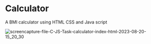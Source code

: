 # Calculator
A BMI calculator using HTML CSS and Java script

![screencapture-file-C-JS-Task-calculator-index-html-2023-08-20-15_20_30](https://github.com/KomalR2003/Calculator/assets/138985585/e4eb20ed-2bb0-4639-8f89-c7c097aaf54b)
